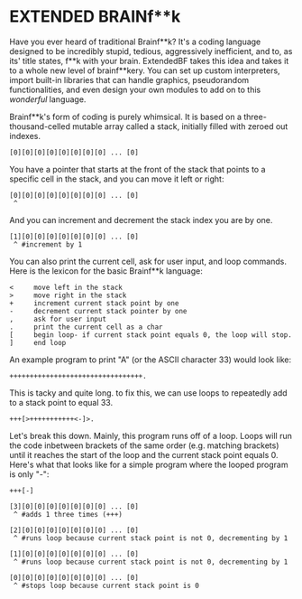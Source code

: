 # **EXTENDED BRAINf\*\*k**

Have you ever heard of traditional Brainf\*\*k? It's a coding language designed to be incredibly stupid, tedious, aggressively inefficient, and to, as its' title states, f\*\*k with your brain.
ExtendedBF takes this idea and takes it to a whole new level of brainf\*\*kery. You can set up custom interpreters, import built-in libraries that can handle graphics, pseudorandom functionalities, and even design your own modules to add on to this *wonderful* language. 

Brainf\*\*k's form of coding is purely whimsical. It is based on a three-thousand-celled mutable array called a stack, initially filled with zeroed out indexes.

```
[0][0][0][0][0][0][0][0] ... [0]
```

You have a pointer that starts at the front of the stack that points to a specific cell in the stack, and you can move it left or right:

```
[0][0][0][0][0][0][0][0] ... [0]
 ^ 
```

 
And you can increment and decrement the stack index you are by one. 

```
[1][0][0][0][0][0][0][0] ... [0]
 ^ #increment by 1
```
 
You can also print the current cell, ask for user input, and loop commands. Here is the lexicon for the basic Brainf\*\*k language:

```
<     move left in the stack
>     move right in the stack
+     increment current stack point by one 
-     decrement current stack pointer by one
,     ask for user input
.     print the current cell as a char
[     begin loop- if current stack point equals 0, the loop will stop.
]     end loop
```

An example program to print "A" (or the ASCII character 33) would look like:

`+++++++++++++++++++++++++++++++++.`

This is tacky and quite long. to fix this, we can use loops to repeatedly add to a stack point to equal 33.

`+++[>+++++++++++<-]>.`

Let's break this down. Mainly, this program runs off of a loop. Loops will run the code inbetween brackets of the same order (e.g. matching brackets) until it reaches the start of the loop and the current stack point equals 0. Here's what that looks like for a simple program where the looped program is only "-":

`+++[-]`

```
[3][0][0][0][0][0][0][0] ... [0]
 ^ #adds 1 three times (+++)
```

```
[2][0][0][0][0][0][0][0] ... [0]
 ^ #runs loop because current stack point is not 0, decrementing by 1
```

```
[1][0][0][0][0][0][0][0] ... [0]
 ^ #runs loop because current stack point is not 0, decrementing by 1
```

```
[0][0][0][0][0][0][0][0] ... [0]
 ^ #stops loop because current stack point is 0
```
